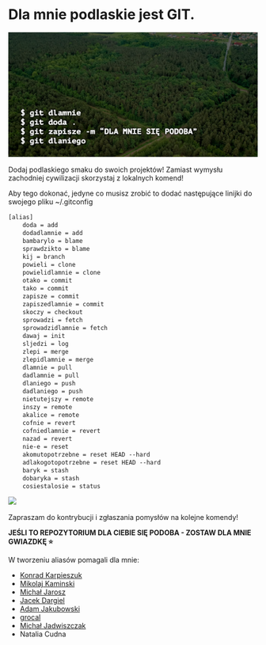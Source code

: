 

# Dla mnie podlaskie jest GIT.

![](assets/podlaskiegit.png)

Dodaj podlaskiego smaku do swoich projektów! Zamiast wymysłu zachodniej cywilizacji skorzystaj z lokalnych komend!

Aby tego dokonać, jedyne co musisz zrobić to dodać następujące linijki do swojego pliku ~/.gitconfig

```
[alias]
	doda = add
	dodadlamnie = add
	bambarylo = blame
	sprawdzikto = blame
	kij = branch
	powieli = clone
	powielidlamnie = clone
	otako = commit
	tako = commit
	zapisze = commit
	zapiszedlamnie = commit
	skoczy = checkout
	sprowadzi = fetch
	sprowadzidlamnie = fetch
	dawaj = init
	sljedzi = log
	zlepi = merge
	zlepidlamnie = merge
	dlamnie = pull
	dadlamnie = pull
	dlaniego = push
	dadlaniego = push
	nietutejszy = remote
	inszy = remote
	akalice = remote
	cofnie = revert
	cofniedlamnie = revert
	nazad = revert
	nie-e = reset
	akomutopotrzebne = reset HEAD --hard
	adlakogotopotrzebne = reset HEAD --hard
	baryk = stash
	dobaryka = stash
	cosiestalosie = status
```

![](assets/terminal.gif)

Zapraszam do kontrybucji i zgłaszania pomysłów na kolejne komendy! 

**JEŚLI TO REPOZYTORIUM DLA CIEBIE SIĘ PODOBA - ZOSTAW DLA MNIE GWIAZDKĘ ⭐️**

W tworzeniu aliasów pomagali dla mnie: 

- [Konrad Karpieszuk](https://github.com/kkarpieszuk)
- [Mikolaj Kaminski](https://github.com/mikasjp)
- [Michał Jarosz](https://github.com/Mchl)
- [Jacek Dargiel](https://github.com/jacek-dargiel)
- [Adam Jakubowski](https://github.com/ajakubo1)
- [grocal](https://github.com/grocal)
- [Michał Jadwiszczak](https://github.com/MichalJadwiszczak)
- Natalia Cudna

